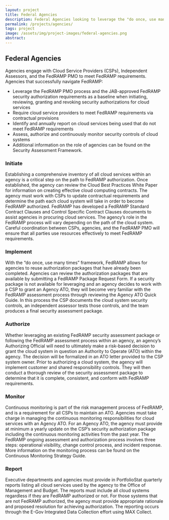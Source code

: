 ```yaml
---
layout: project
title: Federal Agencies
description: Federal Agencies looking to leverage the "do once, use many times" approach to FedRAMP to save time and money.
permalink: /projects/agencies/
tags: project
image: /assets/img/project-images/federal-agencies.png
abstract: 
---
```

## Federal Agencies

Agencies engage with Cloud Service Providers (CSPs), Independent Assessors, and the FedRAMP PMO to meet FedRAMP requirements. Agencies that successfully navigate FedRAMP:
* Leverage the FedRAMP PMO process and the JAB-approved FedRAMP security authorization requirements as a baseline when initiating, reviewing, granting and revoking security authorizations for cloud services
* Require cloud service providers to meet FedRAMP requirements via contractual provisions
* Identify and annually report on cloud services being used that do not meet FedRAMP requirements
* Assess, authorize and continuously monitor security controls of cloud systems
* Additional information on the role of agencies can be found on the Security Assessment Framework.

### Initiate
Establishing a comprehensive inventory of all cloud services within an agency is a critical step on the path to FedRAMP authorization. Once established, the agency can review the Cloud Best Practices White Paper for information on creating effective cloud computing contracts. The agency must work with CSPs to update contractual requirements and determine the path each cloud system will take in order to become FedRAMP authorized. FedRAMP has developed a FedRAMP Standard Contract Clauses and Control Specific Contract Clauses documents to assist agencies in procuring cloud services. The agency’s role in the FedRAMP process will vary depending on the path of the cloud system. Careful coordination between CSPs, agencies, and the FedRAMP PMO will ensure that all parties use resources effectively to meet FedRAMP requirements.

### Implement
With the “do once, use many times” framework, FedRAMP allows for agencies to reuse authorization packages that have already been completed. Agencies can review the authorization packages that are available by submitting a FedRAMP Package Request Form. If a security package is not available for leveraging and an agency decides to work with a CSP to grant an Agency ATO, they will become very familiar with the FedRAMP assessment process through reviewing the Agency ATO Quick Guide. In this process the CSP documents the cloud system security controls, an independent assessor tests those controls, and the team produces a final security assessment package.

### Authorize
Whether leveraging an existing FedRAMP security assessment package or following the FedRAMP assessment process within an agency, an agency’s Authorizing Official will need to ultimately make a risk-based decision to grant the cloud system in question an Authority to Operate (ATO) within the agency. The decision will be formalized in an ATO letter provided to the CSP system owner. Prior to authorizing a cloud system, the agency will implement customer and shared responsibility controls. They will then conduct a thorough review of the security assessment package to determine that it is complete, consistent, and conform with FedRAMP requirements.

### Monitor
Continuous monitoring is part of the risk management process of FedRAMP, and is a requirement for all CSPs to maintain an ATO. Agencies must take charge in managing the continuous monitoring responsibilities for cloud services with an Agency ATO. For an Agency ATO, the agency must provide at minimum a yearly update on the CSP’s security authorization package including the continuous monitoring activities from the past year. The FedRAMP ongoing assessment and authorization process involves three steps: operational visibility, change control process, and incident response. More information on the monitoring process can be found on the Continuous Monitoring Strategy Guide.

### Report
Executive departments and agencies must provide in PortfolioStat quarterly reports listing all cloud services used by the agency to the Office of Management and Budget. The reports must include all cloud systems regardless if they are FedRAMP authorized or not. For those systems that are not FedRAMP authorized, the agency must provide appropriate rationale and proposed resolution for achieving authorization. The reporting occurs through the E-Gov Integrated Data Collection effort using MAX Collect.
